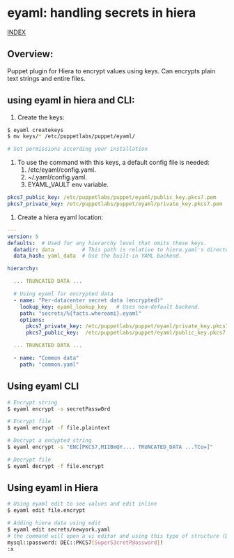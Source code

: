 # eyaml: handling secrets in hiera

[INDEX](../../README.md)

## Overview:
Puppet plugin for Hiera to encrypt values using keys. Can encrypts plain text strings and entire files. 

## using eyaml in hiera and CLI:

1. Create the keys:

```bash
$ eyaml createkeys
$ mv keys/* /etc/puppetlabs/puppet/eyaml/

# Set permissions according your installation
```

1. To use the command with this keys, a default config file is needed: 
   1. /etc/eyaml/config.yaml.
   2. ~/.yaml/config.yaml.
   3. EYAML_VAULT env variable.

```yaml
pkcs7_public_key: /etc/puppetlabs/puppet/eyaml/public_key.pkcs7.pem
pkcs7_private_key: /etc/puppetlabs/puppet/eyaml/private_key.pkcs7.pem
```

1. Create a hiera eyaml location:
   
```yaml
---
version: 5
defaults:  # Used for any hierarchy level that omits these keys.
  datadir: data         # This path is relative to hiera.yaml's directory. Ex: ./data dir location.
  data_hash: yaml_data  # Use the built-in YAML backend.

hierarchy:

  ... TRUNCATED DATA ...

  # Using eyaml for encrypted data
  - name: "Per-datacenter secret data (encrypted)"
    lookup_key: eyaml_lookup_key   # Uses non-default backend.
    path: "secrets/%{facts.whereami}.eyaml"
    options:
      pkcs7_private_key: /etc/puppetlabs/puppet/eyaml/private_key.pkcs7.pem
      pkcs7_public_key:  /etc/puppetlabs/puppet/eyaml/public_key.pkcs7.pem

  ... TRUNCATED DATA ...

  - name: "Common data"
    path: "common.yaml"
```

## Using eyaml CLI

```bash
# Encrypt string
$ eyaml encrypt -s secretPassw0rd

# Encrypt file
$ eyaml encrypt -f file.plaintext

# Decrypt a encypted string
$ eyaml encrypt -s "ENC[PKCS7,MIIBmQY.... TRUNCATED_DATA ...TCo=]"

# Decrypt file
$ eyaml decrypt -f file.encrypt
```

## Using eyaml in Hiera

```bash
# Using eyaml edit to see values and edit inline
$ eyaml edit file.encrypt

# Adding hiera data using edit
$ eyaml edit secrets/newyork.yaml
# the command will open a vi editor and using this type of structure (DEC::PKCS7[YOUR_STRING]!) we can encrypt a variable:
mysql::password: DEC::PKCS7[SuperS3cretP@assword]!
:x
```